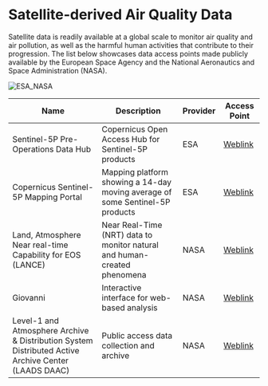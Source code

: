 # Satellite-derived Air Quality Data

Satellite data is readily available at a global scale to monitor air quality and air pollution, as well as the harmful human activities that contribute to their progression. The list below showcases data access points made publicly available by the European Space Agency and the National Aeronautics and Space Administration (NASA).

![ESA_NASA](https://github.com/jevaughnhenry/satellite_derived_air_quality/assets/127128607/445264d1-4e4a-4065-92c3-0b40bd293626)



| Name  | Description  | Provider | Access Point |
|-----|--------|----------|-----------|
| Sentinel-5P Pre-Operations Data Hub     | Copernicus Open Access Hub for Sentinel-5P products       | ESA      | [Weblink](https://s5phub.copernicus.eu/dhus/#/home)    |
| Copernicus Sentinel-5P Mapping Portal    | Mapping platform showing a 14-day moving average of some Sentinel-5P products | ESA      | [Weblink](https://maps.s5p-pal.com/no2/)  |
| Land, Atmosphere Near real-time Capability for EOS (LANCE)    | Near Real-Time (NRT) data to monitor natural and human-created phenomena   | NASA     | [Weblink](https://www.earthdata.nasa.gov/learn/find-data/near-real-time/hazards-and-disasters/air-quality)      |
| Giovanni | Interactive interface for web-based analysis   | NASA     | [Weblink](https://giovanni.gsfc.nasa.gov/giovanni/#service=TmAvMp&starttime=&endtime=&variableFacets=dataFieldDiscipline%3AAerosols%3B) |
| Level-1 and Atmosphere Archive & Distribution System Distributed Active Archive Center (LAADS DAAC) | Public access data collection and archive | NASA   | [Weblink](https://ladsweb.modaps.eosdis.nasa.gov/)   |

